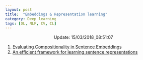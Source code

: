 ```yaml
---
layout: post
title:  "Embeddings & Representation learning"
category: Deep learning
tags: [DL, NLP, CV, CL]
---
```






<center> Update: 15/03/2018_08:51:07</center>

  	
1. [ Evaluating Compositionality in Sentence Embeddings](https://rawgit.com/elbayadm/PaperNotes/master/notes/embeddings/2018-Evaluating-Compositionality-in-Sentence-Embeddings.html)
2. [ An efficient framework for learning sentence representations](https://rawgit.com/elbayadm/PaperNotes/master/notes/embeddings/2018-An-efficient-framework-for-learning-sentence-representations.html)
